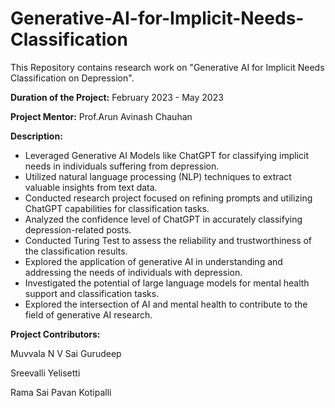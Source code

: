 # Generative-AI-for-Implicit-Needs-Classification
This Repository contains research work on "Generative AI for Implicit Needs Classification on Depression".

**Duration of the Project:** February 2023 - May 2023

**Project Mentor:** Prof.Arun Avinash Chauhan

**Description:**
- Leveraged Generative AI Models like ChatGPT for classifying implicit needs in individuals suffering from depression.
- Utilized natural language processing (NLP) techniques to extract valuable insights from text data.
- Conducted research project focused on refining prompts and utilizing ChatGPT capabilities for classification tasks.
- Analyzed the confidence level of ChatGPT in accurately classifying depression-related posts.
- Conducted Turing Test to assess the reliability and trustworthiness of the classification results.
- Explored the application of generative AI in understanding and addressing the needs of individuals with depression.
- Investigated the potential of large language models for mental health support and classification tasks.
- Explored the intersection of AI and mental health to contribute to the field of generative AI research.

**Project Contributors:**

Muvvala N V Sai Gurudeep

Sreevalli Yelisetti

Rama Sai Pavan Kotipalli


